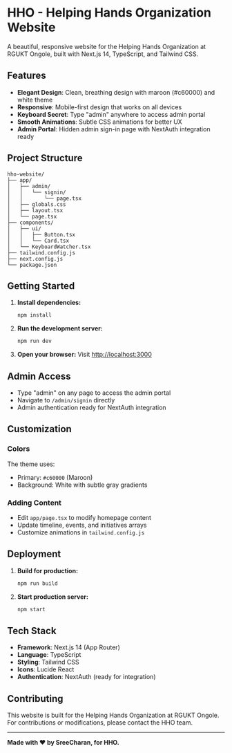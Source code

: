 # HHO - Helping Hands Organization Website

A beautiful, responsive website for the Helping Hands Organization at RGUKT Ongole, built with Next.js 14, TypeScript, and Tailwind CSS.

## Features

- **Elegant Design**: Clean, breathing design with maroon (#c60000) and white theme
- **Responsive**: Mobile-first design that works on all devices
- **Keyboard Secret**: Type "admin" anywhere to access admin portal
- **Smooth Animations**: Subtle CSS animations for better UX
- **Admin Portal**: Hidden admin sign-in page with NextAuth integration ready

## Project Structure

```
hho-website/
├── app/
│   ├── admin/
│   │   └── signin/
│   │       └── page.tsx
│   ├── globals.css
│   ├── layout.tsx
│   └── page.tsx
├── components/
│   ├── ui/
│   │   ├── Button.tsx
│   │   └── Card.tsx
│   └── KeyboardWatcher.tsx
├── tailwind.config.js
├── next.config.js
└── package.json
```

## Getting Started

1. **Install dependencies:**
   ```bash
   npm install
   ```

2. **Run the development server:**
   ```bash
   npm run dev
   ```

3. **Open your browser:**
   Visit [http://localhost:3000](http://localhost:3000)

## Admin Access

- Type "admin" on any page to access the admin portal
- Navigate to `/admin/signin` directly
- Admin authentication ready for NextAuth integration

## Customization

### Colors
The theme uses:
- Primary: `#c60000` (Maroon)
- Background: White with subtle gray gradients

### Adding Content
- Edit `app/page.tsx` to modify homepage content
- Update timeline, events, and initiatives arrays
- Customize animations in `tailwind.config.js`

## Deployment

1. **Build for production:**
   ```bash
   npm run build
   ```

2. **Start production server:**
   ```bash
   npm start
   ```

## Tech Stack

- **Framework**: Next.js 14 (App Router)
- **Language**: TypeScript
- **Styling**: Tailwind CSS
- **Icons**: Lucide React
- **Authentication**: NextAuth (ready for integration)

## Contributing

This website is built for the Helping Hands Organization at RGUKT Ongole. For contributions or modifications, please contact the HHO team.

---

**Made with ❤️ by SreeCharan, for HHO.**